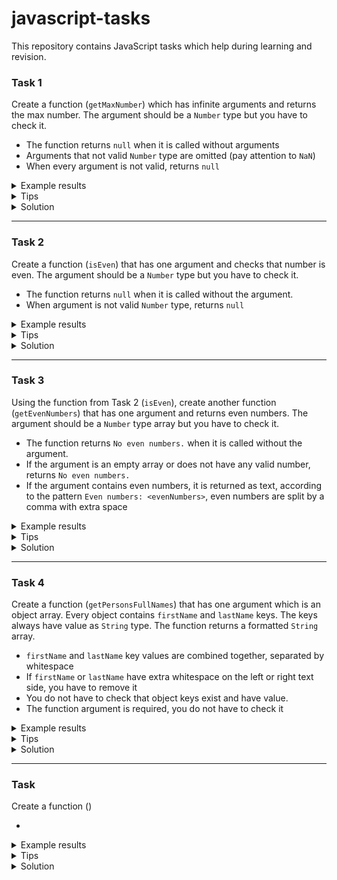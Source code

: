 # javascript-tasks
This repository contains JavaScript tasks which help during learning and revision.

### Task 1
Create a function (`getMaxNumber`) which has infinite arguments and returns the max number. The argument should be a `Number` type but you have to check it. 

* The function returns `null` when it is called without arguments
* Arguments that not valid `Number` type are omitted (pay attention to `NaN`)
* When every argument is not valid, returns `null`

<details><summary>Example results</summary>
  
```javascript
getMaxNumber() // null
getMaxNumber(true, false, '', isNaN) // null 
getMaxNumber(true, 'test', null, 7, undefined) // 7 
getMaxNumber(1, true, 'test', null, 7, undefined, '15', '') // 7
```
</details>

<details><summary>Tips</summary>
The task concerns: Math.max, typeof, rest operator, spread operator, Array.filter, isNaN
</details>

<details><summary>Solution</summary>
 
```javascript

```
</details>

---

### Task 2
Create a function (`isEven`) that has one argument and checks that number is even. The argument should be a `Number` type but you have to check it.

* The function returns `null` when it is called without the argument.
* When argument is not valid `Number` type, returns `null`

<details><summary>Example results</summary>
  
```javascript
isEven() // null
isEven('') // null
isEven(false) // null
isEven(NaN) // null
isEven(15) // false
isEven('15') // false
isEven(6) // true
```
</details>

<details><summary>Tips</summary>
The task concerns: typeof, modulus operator
</details>

<details><summary>Solution</summary>
 
```javascript

```
</details>

---

### Task 3
Using the function from Task 2 (`isEven`), create another function (`getEvenNumbers`) that has one argument and returns even numbers. The argument should be a `Number` type array but you have to check it.

* The function returns `No even numbers.` when it is called without the argument.
* If the argument is an empty array or does not have any valid number, returns `No even numbers.`
* If the argument contains even numbers, it is returned as text, according to the pattern `Even numbers: <evenNumbers>`, even numbers are split by a comma with extra space

<details><summary>Example results</summary>
  
```javascript
getEvenNumbers() // 'No even numbers.'
getEvenNumbers([]) // 'No even numbers.'
getEvenNumbers(['', 'asd']) // 'No even numbers.'
getEvenNumbers(['', '15', 15]) // 'No even numbers.'
getEvenNumbers([2, 3, 5, 6, 9, 8, '10']) // 'Even numbers: 2, 6, 8'
```
</details>

<details><summary>Tips</summary>
The task concerns: Array.filter, Array.join
</details>

<details><summary>Solution</summary>
 
```javascript

```
</details>

---

### Task 4
Create a function (`getPersonsFullNames`) that has one argument which is an object array. Every object contains `firstName` and `lastName` keys. The keys always have value as `String` type. The function returns a formatted `String` array.

* `firstName` and `lastName` key values are combined together, separated by whitespace
* If `firstName` or `lastName` have extra whitespace on the left or right text side, you have to remove it
* You do not have to check that object keys exist and have value.
* The function argument is required, you do not have to check it

<details><summary>Example results</summary>
  
```javascript
getPersonsFullNames([]) // []
getPersonsFullNames([{firstName: 'John', lastName: 'Smith'}, {firstName: 'Frank', lastName: 'Camp'}] ) // ['John Smith', 'Frank Camp']
getPersonsFullNames([{firstName: 'John   ', lastName: 'Smith'}, {firstName: 'Frank', lastName: '  Camp'}] ) // ['John Smith', 'Frank Camp']
```
</details>

<details><summary>Tips</summary>
The task concerns: template literals, Array.map, String.trim
</details>

<details><summary>Solution</summary>
 
```javascript

```
</details>

---

### Task 
Create a function () 

* 

<details><summary>Example results</summary>
  
```javascript

```
</details>

<details><summary>Tips</summary>
The task concerns: 
</details>

<details><summary>Solution</summary>
 
```javascript

```
</details>
